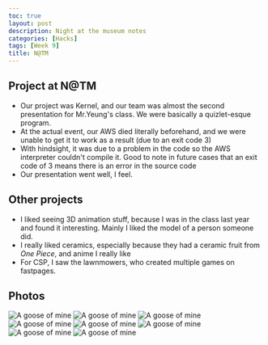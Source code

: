 ```yaml
---
toc: true
layout: post
description: Night at the museum notes
categories: [Hacks]
tags: [Week 9]
title: N@TM 
---
```


## Project at N@TM
- Our project was Kernel, and our team was almost the second presentation for Mr.Yeung's class. We were basically a quizlet-esque program.
- At the actual event, our AWS died literally beforehand, and we were unable to get it to work as a result (due to an exit code 3)
- With hindsight, it was due to a problem in the code so the AWS interpreter couldn't compile it. Good to note in future cases that an exit code of 3 means there is an error in the source code
- Our presentation went well, I feel. 

## Other projects
- I liked seeing 3D animation stuff, because I was in the class last year and found it interesting. Mainly I liked the model of a person someone did. 
- I really liked ceramics, especially because they had a ceramic fruit from *One Piece*, and anime I really like
- For CSP, I saw the lawnmowers, who created multiple games on fastpages.

## Photos
![]({{site.baseurl}}/images/3dani.jpg "A goose of mine")
![]({{site.baseurl}}/images/coke.jpg "A goose of mine")
![]({{site.baseurl}}/images/gumgum.jpg "A goose of mine")
![]({{site.baseurl}}/images/multiplehydrants.jpg "A goose of mine")
![]({{site.baseurl}}/images/neandrathal.jpg "A goose of mine")
![]({{site.baseurl}}/images/octo.jpg "A goose of mine")
![]({{site.baseurl}}/images/Rohan.jpg "A goose of mine")
![]({{site.baseurl}}/images/wellwell.jpg "A goose of mine")
